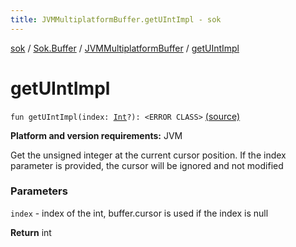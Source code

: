 ```yaml
---
title: JVMMultiplatformBuffer.getUIntImpl - sok
---
```


[sok](../../index.html) / [Sok.Buffer](../index.html) / [JVMMultiplatformBuffer](index.html) / [getUIntImpl](./get-u-int-impl.html)

# getUIntImpl

`fun getUIntImpl(index: `[`Int`](https://kotlinlang.org/api/latest/jvm/stdlib/kotlin/-int/index.html)`?): <ERROR CLASS>` [(source)](https://github.com/SeekDaSky/Sok/tree/master/jvm/sok-jvm/src/Sok/Buffer/JVMMultiplatformBuffer.kt#L133)

**Platform and version requirements:** JVM

Get the unsigned integer at the current cursor position. If the index parameter is provided, the cursor will be ignored and
not modified

### Parameters

`index` - index of the int, buffer.cursor is used if the index is null

**Return**
int

